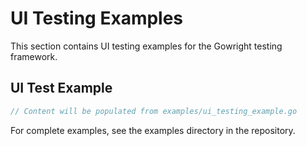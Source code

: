 # UI Testing Examples

This section contains UI testing examples for the Gowright testing framework.

## UI Test Example

```go
// Content will be populated from examples/ui_testing_example.go
```

For complete examples, see the examples directory in the repository.